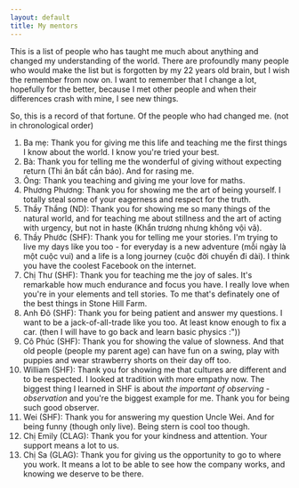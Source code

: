 ```yaml
---
layout: default
title: My mentors
---
```


This is a list of people who has taught me much about anything and changed my understanding of the world. There are profoundly many people who would make the list but is forgotten by my 22 years old brain, but I wish the remember from now on. I want to remember that I change a lot, hopefully for the better, because I met other people and when their differences crash with mine, I see new things. 

So, this is a record of that fortune. Of the people who had changed me. (not in chronological order)

1. Ba mẹ: Thank you for giving me this life and teaching me the first things I know about the world. I know you're tried your best. 
2. Bà: Thank you for telling me the wonderful of giving without expecting return (Thi ân bất cần báo). And for rasing me.
3. Ông: Thank you teaching and giving me your love for maths.
4. Phương Phương: Thank you for showing me the art of being yourself. I totally steal some of your eagerness and respect for the truth. 
5. Thầy Thắng (ND): Thank you for showing me so many things of the natural world, and for teaching me about stillness and the art of acting with urgency, but not in haste (Khẩn trương nhưng không vội vã).
6. Thầy Phước (SHF): Thank you for telling me your stories. I'm trying to live my days like you too - for everyday is a new adventure (mỗi ngày là một cuộc vui) and a life is a long journey (cuộc đời chuyến đi dài). I think you have the coolest Facebook on the internet.
7. Chị Thư (SHF): Thank you for teaching me the joy of sales. It's remarkable how much endurance and focus you have. I really love when you're in your elements and tell stories. To me that's definately one of the best things in Stone Hill Farm.
8. Anh Đô (SHF): Thank you for being patient and answer my questions. I want to be a jack-of-all-trade like you too. At least know enough to fix a car. (then I will have to go back and learn basic physics :"))
9. Cô Phúc (SHF): Thank you for showing the value of slowness. And that old people (people my parent age) can have fun on a swing, play with puppies and wear strawberry shorts on their day off too.
10. William (SHF): Thank you for showing me that cultures are different and to be respected. I looked at tradition with more empathy now. The biggest thing I learned in SHF is about *the important of observing - observation* and you're the biggest example for me. Thank you for being such good observer.
11. Wei (SHF): Thank you for answering my question Uncle Wei. And for being funny (though only live). Being stern is cool too though.
12. Chị Emily (CLAG): Thank you for your kindness and attention. Your support means a lot to us. 
13. Chị Sa (GLAG): Thank you for giving us the opportunity to go to where you work. It means a lot to be able to see how the company works, and knowing we deserve to be there.